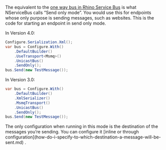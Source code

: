 <!--
title: "One Way/Send Only Endpoints"
tags: ""
summary: ""
-->

The equivalent to the [one way bus in Rhino Service Bus](http://ayende.com/blog/140289/setting-up-a-rhino-service-bus-application-part-iindash-one-way-bus) is what NServiceBus calls “Send only mode”. You would use this for endpoints whose only purpose is sending messages, such as websites. This is the code for starting an endpoint in send only mode.

<p> In Version 4.0:


```C#
Configure.Serialization.Xml();
var bus = Configure.With()
    .DefaultBuilder()
    .UseTransport<Msmq>()
    .UnicastBus()
    .SendOnly();
bus.Send(new TestMessage());

```


</p>
<p> In Version 3.0:


```C#
var bus = Configure.With()
    .DefaultBuilder()
    .XmlSerializer()
    .MsmqTransport()
    .UnicastBus()
    .SendOnly();
bus.Send(new TestMessage());
```


</p> The only configuration when running in this mode is the destination of the messages you’re sending. You can configure it [inline or through configuration](how-do-i-specify-to-which-destination-a-message-will-be-sent.md)
.

